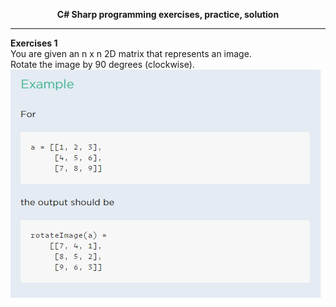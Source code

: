 
<p align="center" ><b>C# Sharp programming exercises, practice, solution</b></p>
<hr>
<div>
  <b>Exercises 1</b><br>
  You are given an n x n 2D matrix that represents an image.<br> Rotate the image by 90 degrees (clockwise).
</div>  

<img src="https://github.com/Tirans3/NoteWithLinq/blob/master/images/Image%205.jpg">
